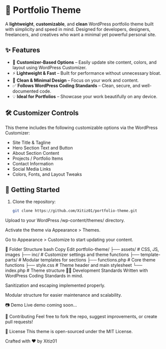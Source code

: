 # 🎨 Portfolio Theme

A **lightweight**, **customizable**, and **clean** WordPress portfolio theme built with simplicity and speed in mind. Designed for developers, designers, freelancers, and creatives who want a minimal yet powerful personal site.






## ✨ Features

- 🧩 **Customizer-Based Options** – Easily update site content, colors, and layout using WordPress Customizer.
- ⚡ **Lightweight & Fast** – Built for performance without unnecessary bloat.
- 🎯 **Clean & Minimal Design** – Focus on your work and content.
- ✅ **Follows WordPress Coding Standards** – Clean, secure, and well-documented code.
- 💡 **Ideal for Portfolios** – Showcase your work beautifully on any device.

## 🛠️ Customizer Controls

This theme includes the following customizable options via the WordPress Customizer:

- Site Title & Tagline
- Hero Section Text and Button
- About Section Content
- Projects / Portfolio Items
- Contact Information
- Social Media Links
- Colors, Fonts, and Layout Tweaks

## 🚀 Getting Started

1. Clone the repository:
   ```bash
   git clone https://github.com/Xitiz01/portfolio-theme.git
Upload to your WordPress /wp-content/themes/ directory.

Activate the theme via Appearance > Themes.

Go to Appearance > Customize to start updating your content.

📁 Folder Structure
bash
Copy
Edit
portfolio-theme/
├── assets/           # CSS, JS, images
├── inc/              # Customizer settings and theme functions
├── template-parts/   # Modular templates for sections
├── functions.php     # Core theme functions
├── style.css         # Theme header and main stylesheet
└── index.php         # Theme structure
🧑‍💻 Development Standards
Written with WordPress Coding Standards in mind.

Sanitization and escaping implemented properly.

Modular structure for easier maintenance and scalability.

📷 Demo
Live demo coming soon...

🙌 Contributing
Feel free to fork the repo, suggest improvements, or create pull requests!

📜 License
This theme is open-sourced under the MIT License.

Crafted with ❤️ by Xitiz01
